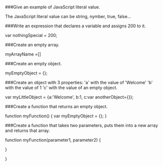 ###Give an example of JavaScript literal value.

The JavaScript literal value can be string, nymber, true, false...


###Write an expression that declares a variable and assigns 200 to it.

var nothingSpecial = 200;


###Create an empty array.

myArrayName =[]


###Create an empty object.

myEmptyObject = {};


###Create an object with 3 properties:
	'a' with the value of 'Welcome'
	'b' with the value of 1
	'c' with the value of an empty object.

var myLittleObject = {a:'Welcome', b:1, c:var anotherObject={}};


###Create a function that returns an empty object.

function myFunction() {
    var myEmptyObject = {};
}


###Create a function that takes two parameters, puts them into a new array and returns that array.

function myFunction(parameter1, parameter2) {

}
    
}
